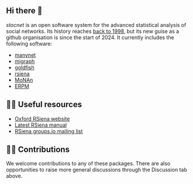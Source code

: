 ## Hi there 👋

*stocnet* is an open software system for the advanced statistical analysis of social networks.
Its history reaches [back to 1998](https://stocnet.gmw.rug.nl/content/project.htm),
but its new guise as a github organisation is since the start of 2024.
It currently includes the following software:

- [manynet](https://github.com/stocnet/manynet)
- [migraph](https://github.com/stocnet/migraph)
- [goldfish](https://github.com/stocnet/goldfish)
- [rsiena](https://github.com/stocnet/rsiena)
- [MoNAn](https://github.com/stocnet/MoNAn)
- [ERPM](https://github.com/stocnet/ERPM)

## 👩‍💻 Useful resources

- [Oxford RSiena website](https://www.stats.ox.ac.uk/~snijders/siena/)
- [Latest RSiena manual](https://www.stats.ox.ac.uk/~snijders/siena/RSiena_Manual.pdf)
- [RSiena groups.io mailing list](https://groups.io/g/RSiena)

## 🙋‍♀️ Contributions

We welcome contributions to any of these packages.
There are also opportunities to raise more general discussions through the Discussion tab above.
